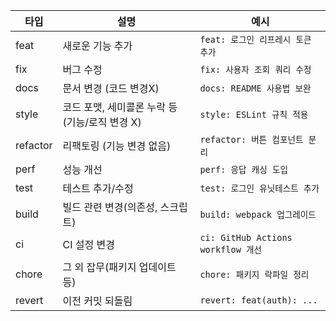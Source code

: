 
| 타입       | 설명                            | 예시                               |
| -------- | ----------------------------- | -------------------------------- |
| feat     | 새로운 기능 추가                     | `feat: 로그인 리프레시 토큰 추가`     |
| fix      | 버그 수정                         | `fix: 사용자 조회 쿼리 수정`         |
| docs     | 문서 변경 (코드 변경X)                | `docs: README 사용법 보완`            |
| style    | 코드 포맷, 세미콜론 누락 등 (기능/로직 변경 X) | `style: ESLint 규칙 적용`            |
| refactor | 리팩토링 (기능 변경 없음)               | `refactor: 버튼 컴포넌트 분리`       |
| perf     | 성능 개선                         | `perf: 응답 캐싱 도입`          |
| test     | 테스트 추가/수정                     | `test: 로그인 유닛테스트 추가`             |
| build    | 빌드 관련 변경(의존성, 스크립트)           | `build: webpack 업그레이드`           |
| ci       | CI 설정 변경                      | `ci: GitHub Actions workflow 개선` |
| chore    | 그 외 잡무(패키지 업데이트 등)            | `chore: 패키지 락파일 정리`              |
| revert   | 이전 커밋 되돌림                     | `revert: feat(auth): ...`        |
